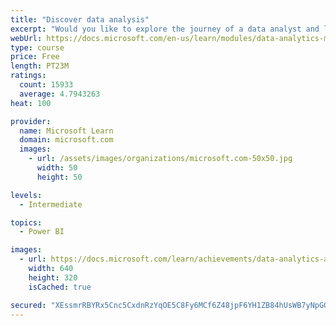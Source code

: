 ```yaml
---
title: "Discover data analysis"
excerpt: "Would you like to explore the journey of a data analyst and learn how a data analyst tells a story with data? In this module, you will explore the different roles in data and learn the different tasks of a data analyst."
webUrl: https://docs.microsoft.com/en-us/learn/modules/data-analytics-microsoft/
type: course
price: Free
length: PT23M
ratings:
  count: 15933
  average: 4.7943263
heat: 100

provider:
  name: Microsoft Learn
  domain: microsoft.com
  images:
    - url: /assets/images/organizations/microsoft.com-50x50.jpg
      width: 50
      height: 50

levels:
  - Intermediate

topics:
  - Power BI

images:
  - url: https://docs.microsoft.com/learn/achievements/data-analytics-and-microsoft-social.png
    width: 640
    height: 320
    isCached: true

secured: "XEssmrRBYRx5Cnc5CxdnRzYqOE5C8Fy6MCf6Z48jpF6YH1ZB84hUsWB7yNpGOah4dXEqWGNxSZWp4zi6S6btpYocPFjStlKscx8iHpQ8M6vogjpxsWeiSrvFT4fto6qdpLl5TbSu8M17VMzEhA33q5BYcOkD8tHkbX2+QFOdzpYWa48qjuIrqIUuZbZm6itTH08HsIddd/1uDD+VzYQVQT23Zy6MW9/UcxDAydEnbXaJx78EqXfzhkOERUMomqaSXfMAOOXe2B/TTMzQ60TXygHyeiRrwNVZlQMi8uLkaH6UupFdnCtNZw807VyfDxJJvIKjc/nnk8WC/1ZCVBoFXKHcf/5hd/1cy+CY1UevKsjubEIDbrT5VZzEHVu/ewkrOMeyKJqsRV+PflxeMNay4CY8zkEondRX6HCjwOJ/kTC+UtEj3bBsYmfyNoM3T2kN;gOyoVS3d9R8gCyCd7QbHUw=="
---
```


